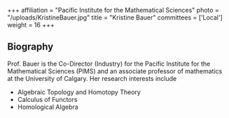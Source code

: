 +++
affiliation = "Pacific Institute for the Mathematical Sciences"
photo = "/uploads/KristineBauer.jpg"
title = "Kristine Bauer"
committees = ['Local']
weight = 16
+++
## Biography

Prof. Bauer is the Co-Director (Industry) for the Pacific Institute for the Mathematical Sciences (PIMS) and an associate professor of mathematics at the University of Calgary. Her research interests include

* Algebraic Topology and Homotopy Theory
* Calculus of Functors
* Homological Algebra
